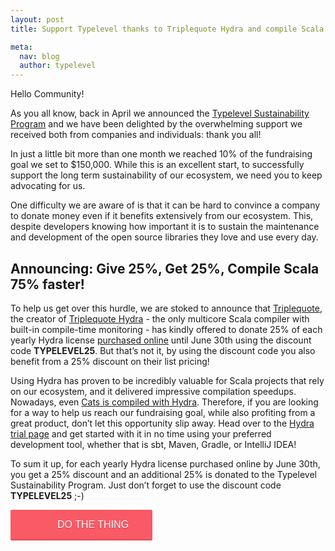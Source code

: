 ```yaml
---
layout: post
title: Support Typelevel thanks to Triplequote Hydra and compile Scala faster!

meta:
  nav: blog
  author: typelevel
---
```


Hello Community!

As you all know, back in April we announced the [Typelevel Sustainability Program](https://typelevel.org/blog/2019/04/24/typelevel-sustainability-program-announcement.html) and we have been delighted by the overwhelming support we received both from companies and individuals: thank you all!

In just a little bit more than one month we reached 10% of the fundraising goal we set to $150,000. While this is an excellent start, to successfully support the long term sustainability of our ecosystem, we need you to keep advocating for us.

One difficulty we are aware of is that it can be hard to convince a company to donate money even if it benefits extensively from our ecosystem. This, despite developers knowing how important it is to sustain the maintenance and development of the open source libraries they love and use every day.

## Announcing: Give 25%, Get 25%, Compile Scala 75% faster!

To help us get over this hurdle, we are stoked to announce that [Triplequote](https://triplequote.com/), the creator of [Triplequote Hydra](https://triplequote.com/hydra) - the only multicore Scala compiler with built-in compile-time monitoring - has kindly offered to donate 25% of each yearly Hydra license [purchased online](https://triplequote.com/hydra/pricing/) until June 30th using the discount code **TYPELEVEL25**. But that’s not it, by using the discount code you also benefit from a 25% discount on their list pricing!

Using Hydra has proven to be incredibly valuable for Scala projects that rely on our ecosystem, and it delivered impressive compilation speedups. Nowadays, even [Cats is compiled with Hydra](https://github.com/typelevel/cats/pull/2848). Therefore, if you are looking for a way to help us reach our fundraising goal, while also profiting from a great product, don’t let this opportunity slip away. Head over to the [Hydra trial page](https://triplequote.com/hydra/trial) and get started with it in no time using your preferred development tool, whether that is sbt, Maven, Gradle, or IntelliJ IDEA!

To sum it up, for each yearly Hydra license purchased online by June 30th, you get a 25% discount and an additional 25% is donated to the Typelevel Sustainability Program. Just don’t forget to use the discount code **TYPELEVEL25** ;-)

<a class="dbox-donation-button" href="https://triplequote.com/hydra/checkout" style="background:#F95A66 url(https://d1iczxrky3cnb2.cloudfront.net/white_logo.png) no-repeat 37px center; color: #fff;text-decoration: none;font-family: Verdana,sans-serif;display: inline-block;font-size: 16px;padding: 15px 38px 15px 75px; -webkit-border-radius: 2px; -moz-border-radius: 2px; border-radius: 2px; box-shadow: 0 1px 0 0 #ae3e47; text-shadow: 0 1px rgba(0, 0, 0, 0.3);" >DO THE THING</a>
